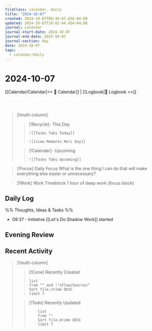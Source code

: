 ```yaml
---
fileClass: calendar, daily
title: "2024-10-07"
created: 2024-10-07T09:36:47.636-04:00
updated: 2024-10-07T10:02:44.454-04:00
journal: calendar
journal-start-date: 2024-10-07
journal-end-date: 2024-10-07
journal-section: day
date: 2024-10-07
tags:
  - calendar/daily
---
```


# 2024-10-07

[[Calendar/Calendar|<< 📆 Calendar]] | [[Logbook|📖 Logbook >>]]

```calendar-nav
```

<br />

> [!multi-column]
>
> > [!Recycle]- This Day
> >
> > ```dynamic-embed
> > ![[Tasks Tabs Today]]
> > ```
> > ```dynamic-embed
> > ![[view Memento Mori Day]]
> > ```
>
> > [!Calendar]- Upcoming
> >
> > ```dynamic-embed
> > ![[Tasks Tabs Upcoming]]
> > ```

> [!Focus] Daily Focus
> What is the one thing I can do that will make everything else easier or unnecessary?

> [!Work] Work
> Timeblock 1 hour of deep work (focus block)

## Daily Log

%%
Thoughts, Ideas & Tasks
%%
- 09:37 - Initiative [[Let's Do Shadow Work]] started  

## Evening Review

## Recent Activity

> [!multi-column]
>
> > [!Cone] Recently Created
> >
> > ```dataview
> > list
> > from "" and !"zFlow/Sources"
> > Sort file.ctime DESC
> > limit 7
> > ```
>
> > [!Todo] Recently Updated
> >
> > ```dataview
> > 	list
> > 	from ""
> > 	Sort file.mtime DESC
> > 	limit 7
> > ```
